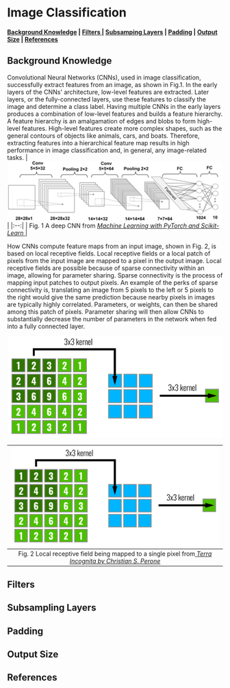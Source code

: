 ﻿
# Image Classification
<h4>
<a href="#back"> Background Knowledge</a> | 
<a href="#fil"> Filters </a> | 
<a href="#sub">Subsamping Layers</a> |
<a href="#pad">Padding</a> |
<a href="#res">Output Size</a> |
<a href = "#ref">References</a>
</h4>

<p id="back"> </p>

## Background Knowledge


Convolutional Neural Networks (CNNs), used in image classification, successfully extract features from an image, as shown in Fig.1. In the early layers of the CNNs' architecture, low-level features are extracted. Later layers, or the fully-connected layers, use these features to classify the image and determine a class label. Having multiple CNNs in the early layers produces a combination of low-level features and builds a feature hierarchy. A feature hierarchy is an amalgamation of edges and blobs to form high-level features. High-level features create more complex shapes, such as the general contours of objects like animals, cars, and boats. Therefore, extracting features into a hierarchical feature map results in high performance in image classification and, in general, any image-related tasks. 
| ![CNN.png](https://github.com/luisIvey05/Computer_Vision/blob/main/Image_Classification/images/CNN.png) |
|:--:|
| Fig. 1 A deep CNN from <a href=https://subscription.packtpub.com/book/data/9781801819312/14/ch14lvl1sec98/implementing-a-deep-cnn-using-pytorch> *Machine Learning with PyTorch and Scikit-Learn* </a>|


How CNNs compute feature maps from an input image, shown in Fig. 2, is based on local receptive fields. Local receptive fields or a local patch of pixels from the input image are mapped to a pixel in the output image. Local receptive fields are possible because of sparse connectivity within an image, allowing for parameter sharing. Sparse connectivity is the process of mapping input patches to output pixels. An example of the perks of sparse connectivity is,  translating an image from 5 pixels to the left or 5 pixels to the right would give the same prediction because nearby pixels in images are typically highly correlated. Parameters, or weights, can then be shared among this patch of pixels. Parameter sharing will then allow CNNs to substantially decrease the number of parameters in the network when fed into a fully connected layer. 


![Fig. 2 Local receptive field being mapped to a single pixel from<a href=https://blog.christianperone.com/2017/11/the-effective-receptive-field-on-cnns/l> *Terra Incognita by Christian S. Perone* </a>](https://github.com/luisIvey05/Computer_Vision/blob/main/Image_Classification/images/res.png)

| ![res.png](https://github.com/luisIvey05/Computer_Vision/blob/main/Image_Classification/images/res.png) |
|:--:|
| Fig. 2 Local receptive field being mapped to a single pixel from<a href=https://blog.christianperone.com/2017/11/the-effective-receptive-field-on-cnns/l> *Terra Incognita by Christian S. Perone* </a>|

<p id="fil"> </p>

## Filters



<p id="sub"> </p>

## Subsampling Layers


<p id="pad"> </p>

## Padding


<p id="out"> </p>

## Output Size


<p id="ref"> </p>

## References
